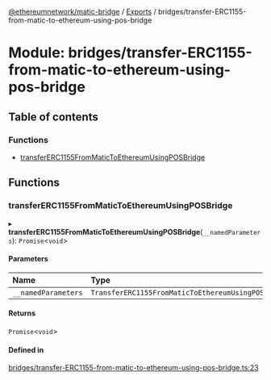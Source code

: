 [@ethereumnetwork/matic-bridge](../README.md) / [Exports](../modules.md) / bridges/transfer-ERC1155-from-matic-to-ethereum-using-pos-bridge

# Module: bridges/transfer-ERC1155-from-matic-to-ethereum-using-pos-bridge

## Table of contents

### Functions

- [transferERC1155FromMaticToEthereumUsingPOSBridge](bridges_transfer_ERC1155_from_matic_to_ethereum_using_pos_bridge.md#transfererc1155frommatictoethereumusingposbridge)

## Functions

### transferERC1155FromMaticToEthereumUsingPOSBridge

▸ **transferERC1155FromMaticToEthereumUsingPOSBridge**(`__namedParameters`): `Promise`<`void`\>

#### Parameters

| Name | Type |
| :------ | :------ |
| `__namedParameters` | `TransferERC1155FromMaticToEthereumUsingPOSBridge` |

#### Returns

`Promise`<`void`\>

#### Defined in

[bridges/transfer-ERC1155-from-matic-to-ethereum-using-pos-bridge.ts:23](https://github.com/KedziaPawel/matic-bridge/blob/916521d/src/bridges/transfer-ERC1155-from-matic-to-ethereum-using-pos-bridge.ts#L23)

